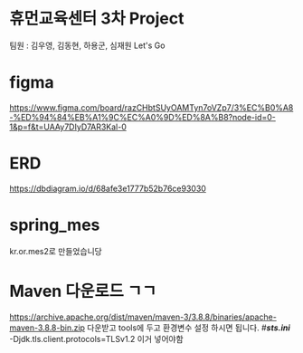 # 휴먼교육센터 3차 Project
팀원 : 김우영, 김동현, 하용군, 심재원 Let's Go
# figma
https://www.figma.com/board/razCHbtSUyOAMTyn7oVZp7/3%EC%B0%A8-%ED%94%84%EB%A1%9C%EC%A0%9D%ED%8A%B8?node-id=0-1&p=f&t=UAAy7DIyD7AR3Kal-0
# ERD
https://dbdiagram.io/d/68afe3e1777b52b76ce93030
# spring_mes
kr.or.mes2로 만들었습니당
# Maven 다운로드 ㄱㄱ
https://archive.apache.org/dist/maven/maven-3/3.8.8/binaries/apache-maven-3.8.8-bin.zip
다운받고 tools에 두고 환경변수 설정 하시면 됩니다.
#***sts.ini***
-Djdk.tls.client.protocols=TLSv1.2 이거 넣어야함
